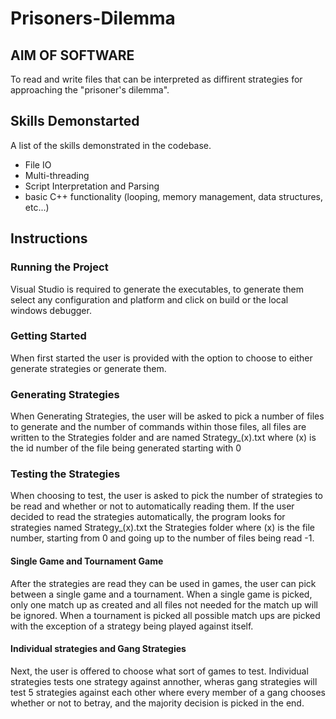 # Prisoners-Dilemma

## AIM OF SOFTWARE
To read and write files that can be interpreted as diffirent strategies for approaching the "prisoner's dilemma".

## Skills Demonstarted

A list of the skills demonstrated in the codebase.

* File IO
* Multi-threading
* Script Interpretation and Parsing
* basic C++ functionality (looping, memory management, data structures, etc...)

## Instructions

### Running the Project
Visual Studio is required to generate the executables, to generate them select any configuration and platform and click on build or the local windows debugger.
### Getting Started
When first started the user is provided with the option to choose to either generate strategies or generate them.
### Generating Strategies
When Generating Strategies, the user will be asked to pick a number of files to generate and the number of commands within those files, all files are written to the Strategies folder and are named Strategy_(x).txt where (x) is the id number of the file being generated starting with 0
### Testing the Strategies
When choosing to test, the user is asked to pick the number of strategies to be read and whether or not to automatically reading them. If the user decided to read the strategies automatically, the program looks for strategies named Strategy_(x).txt the Strategies folder where (x) is the file number, starting from 0 and going up to the number of files being read -1.
#### Single Game and Tournament Game
After the strategies are read they can be used in games, the user can pick between a single game and a tournament. When a single game is picked, only one match up as created and all files not needed for the match up will be ignored. When a tournament is picked all possible match ups are picked with the exception of a strategy being played against itself.
#### Individual strategies and Gang Strategies
Next, the user is offered to choose what sort of games to test. Individual strategies tests one strategy against annother, wheras gang strategies will test 5 strategies against each other where every member of a gang chooses whether or not to betray, and the majority decision is picked in the end.

